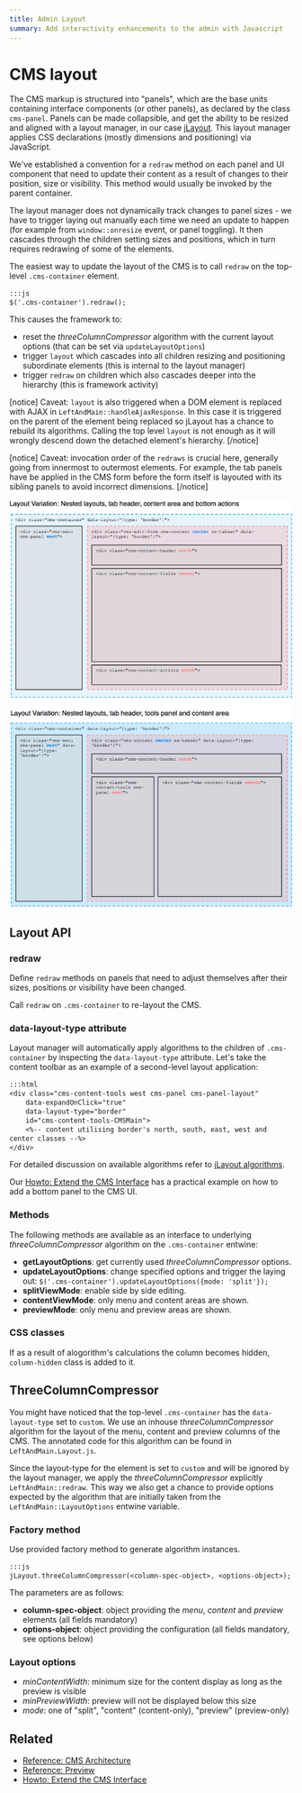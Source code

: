 ```yaml
---
title: Admin Layout
summary: Add interactivity enhancements to the admin with Javascript
---
```

# CMS layout

The CMS markup is structured into "panels", which are the base units containing interface components (or other panels),
as declared by the class `cms-panel`. Panels can be made collapsible, and get the ability to be resized and aligned with
a layout manager, in our case [jLayout](http://www.bramstein.com/projects/jlayout/). This layout manager applies CSS
declarations (mostly dimensions and positioning) via JavaScript.

We've established a convention for a `redraw` method on each panel and UI component that need to update their content as
a result of changes to their position, size or visibility. This method would usually be invoked by the parent container.

The layout manager does not dynamically track changes to panel sizes - we have to trigger laying out manually each time
we need an update to happen (for example from `window::onresize` event, or panel toggling). It then cascades through the
children setting sizes and positions, which in turn requires redrawing of some of the elements.

The easiest way to update the layout of the CMS is to call `redraw` on the top-level `.cms-container` element.

	:::js
	$('.cms-container').redraw();

This causes the framework to:

* reset the _threeColumnCompressor_ algorithm with the current layout options (that can be set via
`updateLayoutOptions`)
* trigger `layout` which cascades into all children resizing and positioning subordinate elements (this is internal
to the layout manager)
* trigger `redraw` on children which also cascades deeper into the hierarchy (this is framework activity)

[notice]
Caveat: `layout` is also triggered when a DOM element is replaced with AJAX in `LeftAndMain::handleAjaxResponse`. In
this case it is triggered on the parent of the element being replaced so jLayout has a chance to rebuild its algorithms.
Calling the top level `layout` is not enough as it will wrongly descend down the detached element's hierarchy.
[/notice]

[notice]
Caveat: invocation order of the `redraws` is crucial here, generally going from innermost to outermost elements.  For
example, the tab panels have be applied in the CMS form before the form itself is layouted with its sibling panels to
avoid incorrect dimensions.
[/notice]

![Layout variations](../../_images/cms-architecture.png)

## Layout API

### redraw

Define `redraw` methods on panels that need to adjust themselves after their sizes, positions or visibility have been
changed.

Call `redraw` on `.cms-container` to re-layout the CMS.

### data-layout-type attribute

Layout manager will automatically apply algorithms to the children of `.cms-container` by inspecting the
`data-layout-type` attribute. Let's take the content toolbar as an example of a second-level layout application:

	:::html
	<div class="cms-content-tools west cms-panel cms-panel-layout"
		data-expandOnClick="true"
		data-layout-type="border"
		id="cms-content-tools-CMSMain">
		<%-- content utilising border's north, south, east, west and center classes --%>
	</div>

For detailed discussion on available algorithms refer to
[jLayout algorithms](https://github.com/bramstein/jlayout#layout-algorithms).

Our [Howto: Extend the CMS Interface](how_tos/extend_cms_interface) has a practical example on how to add a bottom
panel to the CMS UI.

### Methods

The following methods are available as an interface to underlying _threeColumnCompressor_ algorithm on the
`.cms-container` entwine:

* **getLayoutOptions**: get currently used _threeColumnCompressor_ options.
* **updateLayoutOptions**: change specified options and trigger the laying out:
`$('.cms-container').updateLayoutOptions({mode: 'split'});`
* **splitViewMode**: enable side by side editing.
* **contentViewMode**: only menu and content areas are shown.
* **previewMode**: only menu and preview areas are shown.

### CSS classes

If as a result of alogorithm's calculations the column becomes hidden, `column-hidden` class is added to it.

## ThreeColumnCompressor

You might have noticed that the top-level `.cms-container` has the `data-layout-type` set to `custom`. We use an inhouse
_threeColumnCompressor_ algorithm for the layout of the menu, content and preview columns of the CMS. The annotated code
for this algorithm can be found in `LeftAndMain.Layout.js`.

Since the layout-type for the element is set to `custom` and will be ignored by the layout manager, we apply the
_threeColumnCompressor_ explicitly `LeftAndMain::redraw`. This way we also get a chance to provide options expected
by the algorithm that are initially taken from the `LeftAndMain::LayoutOptions` entwine variable.

### Factory method

Use provided factory method to generate algorithm instances.

	:::js
	jLayout.threeColumnCompressor(<column-spec-object>, <options-object>);

The parameters are as follows:

* **column-spec-object**: object providing the _menu_, _content_ and _preview_ elements (all fields mandatory)
* **options-object**: object providing the configuration (all fields mandatory, see options below)

### Layout options

* _minContentWidth_: minimum size for the content display as long as the preview is visible
* _minPreviewWidth_: preview will not be displayed below this size
* _mode_: one of "split", "content" (content-only), "preview" (preview-only)

## Related

 * [Reference: CMS Architecture](cms_architecture)
 * [Reference: Preview](preview)
 * [Howto: Extend the CMS Interface](how_tos/extend_cms_interface)
